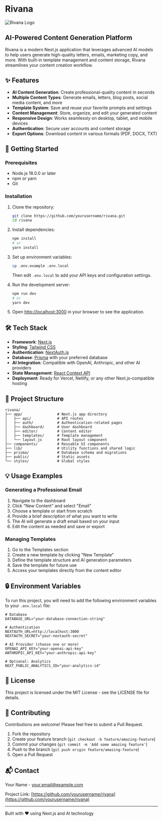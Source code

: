 # Rivana

![Rivana Logo](https://api.placeholder.com/150)

## AI-Powered Content Generation Platform

Rivana is a modern Next.js application that leverages advanced AI models to help users generate high-quality letters, emails, marketing copy, and more. With built-in template management and content storage, Rivana streamlines your content creation workflow.

## ✨ Features

-    **AI Content Generation**: Create professional-quality content in seconds
-    **Multiple Content Types**: Generate emails, letters, blog posts, social media content, and more
-    **Template System**: Save and reuse your favorite prompts and settings
-    **Content Management**: Store, organize, and edit your generated content
-    **Responsive Design**: Works seamlessly on desktop, tablet, and mobile devices
-    **Authentication**: Secure user accounts and content storage
-    **Export Options**: Download content in various formats (PDF, DOCX, TXT)

## 🚀 Getting Started

### Prerequisites

-    Node.js 18.0.0 or later
-    npm or yarn
-    Git

### Installation

1. Clone the repository:

     ```bash
     git clone https://github.com/yourusername/rivana.git
     cd rivana
     ```

2. Install dependencies:

     ```bash
     npm install
     # or
     yarn install
     ```

3. Set up environment variables:

     ```bash
     cp .env.example .env.local
     ```

     Then edit `.env.local` to add your API keys and configuration settings.

4. Run the development server:

     ```bash
     npm run dev
     # or
     yarn dev
     ```

5. Open [http://localhost:3000](http://localhost:3000) in your browser to see the application.

## 🛠️ Tech Stack

-    **Framework**: [Next.js](https://nextjs.org/)
-    **Styling**: [Tailwind CSS](https://tailwindcss.com/)
-    **Authentication**: [NextAuth.js](https://next-auth.js.org/)
-    **Database**: [Prisma](https://www.prisma.io/) with your preferred database
-    **AI Integration**: Compatible with OpenAI, Anthropic, and other AI providers
-    **State Management**: [React Context API](https://reactjs.org/docs/context.html)
-    **Deployment**: Ready for Vercel, Netlify, or any other Next.js-compatible hosting

## 📂 Project Structure

```
rivana/
├── app/                # Next.js app directory
│   ├── api/            # API routes
│   ├── auth/           # Authentication-related pages
│   ├── dashboard/      # User dashboard
│   ├── editor/         # Content editor
│   ├── templates/      # Template management
│   └── layout.js       # Root layout component
├── components/         # Reusable UI components
├── lib/                # Utility functions and shared logic
├── prisma/             # Database schema and migrations
├── public/             # Static assets
└── styles/             # Global styles
```

## 💡 Usage Examples

### Generating a Professional Email

1. Navigate to the dashboard
2. Click "New Content" and select "Email"
3. Choose a template or start from scratch
4. Provide a brief description of what you want to write
5. The AI will generate a draft email based on your input
6. Edit the content as needed and save or export

### Managing Templates

1. Go to the Templates section
2. Create a new template by clicking "New Template"
3. Define the template structure and AI generation parameters
4. Save the template for future use
5. Access your templates directly from the content editor

## 🔒 Environment Variables

To run this project, you will need to add the following environment variables to your `.env.local` file:

```
# Database
DATABASE_URL="your-database-connection-string"

# Authentication
NEXTAUTH_URL=http://localhost:3000
NEXTAUTH_SECRET="your-nextauth-secret"

# AI Provider (choose one or more)
OPENAI_API_KEY="your-openai-api-key"
ANTHROPIC_API_KEY="your-anthropic-api-key"

# Optional: Analytics
NEXT_PUBLIC_ANALYTICS_ID="your-analytics-id"
```

## 📝 License

This project is licensed under the MIT License - see the LICENSE file for details.

## 🤝 Contributing

Contributions are welcome! Please feel free to submit a Pull Request.

1. Fork the repository
2. Create your feature branch (`git checkout -b feature/amazing-feature`)
3. Commit your changes (`git commit -m 'Add some amazing feature'`)
4. Push to the branch (`git push origin feature/amazing-feature`)
5. Open a Pull Request

## 📬 Contact

Your Name - [your.email@example.com](mailto:your.email@example.com)

Project Link: [https://github.com/yourusername/rivana](https://github.com/yourusername/rivana)

---

Built with ❤️ using Next.js and AI technology
